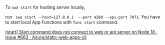 To `swa start` for hosting server locally,


run ` swa start --host=127.0.0.1  --port 4280 --api-port 7071`.
You have to start local App Functions with `func start` command.




[\[start\] Start command does not connect to web or api server on Node 18 · Issue \#663 · Azure/static\-web\-apps\-cli](https://github.com/Azure/static-web-apps-cli/issues/663)
